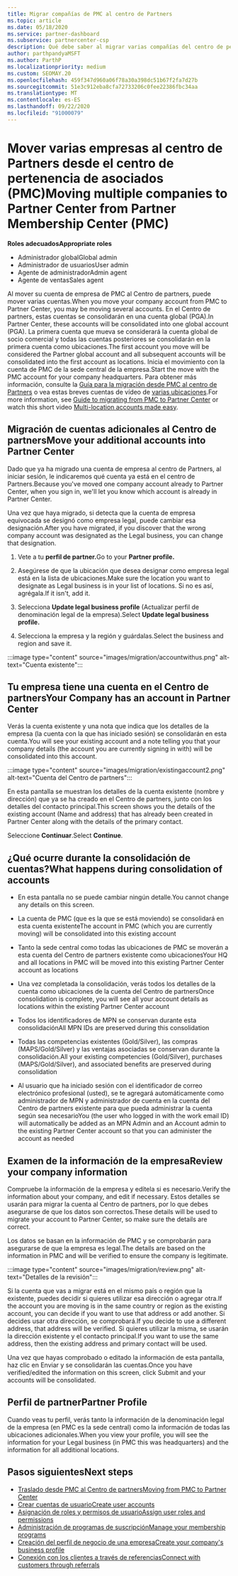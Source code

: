 ```yaml
---
title: Migrar compañías de PMC al centro de Partners
ms.topic: article
ms.date: 05/18/2020
ms.service: partner-dashboard
ms.subservice: partnercenter-csp
description: Qué debe saber al migrar varias compañías del centro de pertenencia de asociados (PMC) al centro de Partners y consolidarlas en una cuenta global de socio comercial.
author: parthpandyaMSFT
ms.author: ParthP
ms.localizationpriority: medium
ms.custom: SEOMAY.20
ms.openlocfilehash: 459f347d960a06f78a30a398dc51b67f2fa7d27b
ms.sourcegitcommit: 51e3c912eba8cfa72733206c0fee22386fbc34aa
ms.translationtype: MT
ms.contentlocale: es-ES
ms.lasthandoff: 09/22/2020
ms.locfileid: "91000079"
---
```

# <a name="moving-multiple-companies-to-partner-center-from-partner-membership-center-pmc"></a><span data-ttu-id="bb5c5-103">Mover varias empresas al centro de Partners desde el centro de pertenencia de asociados (PMC)</span><span class="sxs-lookup"><span data-stu-id="bb5c5-103">Moving multiple companies to Partner Center from Partner Membership Center (PMC)</span></span>

<span data-ttu-id="bb5c5-104">**Roles adecuados**</span><span class="sxs-lookup"><span data-stu-id="bb5c5-104">**Appropriate roles**</span></span>

- <span data-ttu-id="bb5c5-105">Administrador global</span><span class="sxs-lookup"><span data-stu-id="bb5c5-105">Global admin</span></span>
- <span data-ttu-id="bb5c5-106">Administrador de usuarios</span><span class="sxs-lookup"><span data-stu-id="bb5c5-106">User admin</span></span>
- <span data-ttu-id="bb5c5-107">Agente de administrador</span><span class="sxs-lookup"><span data-stu-id="bb5c5-107">Admin agent</span></span>
- <span data-ttu-id="bb5c5-108">Agente de ventas</span><span class="sxs-lookup"><span data-stu-id="bb5c5-108">Sales agent</span></span>

<span data-ttu-id="bb5c5-109">Al mover su cuenta de empresa de PMC al Centro de partners, puede mover varias cuentas.</span><span class="sxs-lookup"><span data-stu-id="bb5c5-109">When you move your company account from PMC to Partner Center, you may be moving several accounts.</span></span> <span data-ttu-id="bb5c5-110">En el Centro de partners, estas cuentas se consolidarán en una cuenta global (PGA).</span><span class="sxs-lookup"><span data-stu-id="bb5c5-110">In Partner Center, these accounts will be consolidated into one global account (PGA).</span></span> <span data-ttu-id="bb5c5-111">La primera cuenta que mueva se considerará la cuenta global de socio comercial y todas las cuentas posteriores se consolidarán en la primera cuenta como ubicaciones.</span><span class="sxs-lookup"><span data-stu-id="bb5c5-111">The first account you move will be considered the Partner global account and all subsequent accounts will be consolidated into the first account as locations.</span></span> <span data-ttu-id="bb5c5-112">Inicia el movimiento con la cuenta de PMC de la sede central de la empresa.</span><span class="sxs-lookup"><span data-stu-id="bb5c5-112">Start the move with the PMC account for your company headquarters.</span></span> <span data-ttu-id="bb5c5-113">Para obtener más información, consulte la [Guía para la migración desde PMC al centro de Partners](guide-to-migration.md) o vea estas breves cuentas de vídeo de [varias ubicaciones](https://vimeo.com/290335248).</span><span class="sxs-lookup"><span data-stu-id="bb5c5-113">For more information, see [Guide to migrating from PMC to Partner Center](guide-to-migration.md) or watch this short video [Multi-location accounts made easy](https://vimeo.com/290335248).</span></span>

## <a name="move-your-additional-accounts-into-partner-center"></a><span data-ttu-id="bb5c5-114">Migración de cuentas adicionales al Centro de partners</span><span class="sxs-lookup"><span data-stu-id="bb5c5-114">Move your additional accounts into Partner Center</span></span>

<span data-ttu-id="bb5c5-115">Dado que ya ha migrado una cuenta de empresa al centro de Partners, al iniciar sesión, le indicaremos qué cuenta ya está en el centro de Partners.</span><span class="sxs-lookup"><span data-stu-id="bb5c5-115">Because you've moved one company account already to Partner Center, when you sign in, we'll let you know which account is already in Partner Center.</span></span>

<span data-ttu-id="bb5c5-116">Una vez que haya migrado, si detecta que la cuenta de empresa equivocada se designó como empresa legal, puede cambiar esa designación.</span><span class="sxs-lookup"><span data-stu-id="bb5c5-116">After you have migrated, if you discover that the wrong company account was designated as the Legal business, you can change that designation.</span></span>

1. <span data-ttu-id="bb5c5-117">Vete a tu **perfil de partner.**</span><span class="sxs-lookup"><span data-stu-id="bb5c5-117">Go to your **Partner profile.**</span></span>

2. <span data-ttu-id="bb5c5-118">Asegúrese de que la ubicación que desea designar como empresa legal está en la lista de ubicaciones.</span><span class="sxs-lookup"><span data-stu-id="bb5c5-118">Make sure the location you want to designate as Legal business is in your list of locations.</span></span> <span data-ttu-id="bb5c5-119">Si no es así, agrégala.</span><span class="sxs-lookup"><span data-stu-id="bb5c5-119">If it isn't, add it.</span></span>

3. <span data-ttu-id="bb5c5-120">Selecciona **Update legal business profile** (Actualizar perfil de denominación legal de la empresa).</span><span class="sxs-lookup"><span data-stu-id="bb5c5-120">Select **Update legal business profile.**</span></span>

4. <span data-ttu-id="bb5c5-121">Selecciona la empresa y la región y guárdalas.</span><span class="sxs-lookup"><span data-stu-id="bb5c5-121">Select the business and region and save it.</span></span>

:::image type="content" source="images/migration/accountwithus.png" alt-text="Cuenta existente":::

## <a name="your-company-has-an-account-in-partner-center"></a><span data-ttu-id="bb5c5-123">Tu empresa tiene una cuenta en el Centro de partners</span><span class="sxs-lookup"><span data-stu-id="bb5c5-123">Your Company has an account in Partner Center</span></span>

<span data-ttu-id="bb5c5-124">Verás la cuenta existente y una nota que indica que los detalles de la empresa (la cuenta con la que has iniciado sesión) se consolidarán en esta cuenta.</span><span class="sxs-lookup"><span data-stu-id="bb5c5-124">You will see your existing account and a note telling you that your company details (the account you are currently signing in with) will be consolidated into this account.</span></span>

:::image type="content" source="images/migration/existingaccount2.png" alt-text="Cuenta del Centro de partners":::

<span data-ttu-id="bb5c5-126">En esta pantalla se muestran los detalles de la cuenta existente (nombre y dirección) que ya se ha creado en el Centro de partners, junto con los detalles del contacto principal.</span><span class="sxs-lookup"><span data-stu-id="bb5c5-126">This screen shows you the details of the existing account (Name and address) that has already been created in Partner Center along with the details of the primary contact.</span></span>

<span data-ttu-id="bb5c5-127">Seleccione **Continuar**.</span><span class="sxs-lookup"><span data-stu-id="bb5c5-127">Select **Continue**.</span></span>

## <a name="what-happens-during-consolidation-of-accounts"></a><span data-ttu-id="bb5c5-128">¿Qué ocurre durante la consolidación de cuentas?</span><span class="sxs-lookup"><span data-stu-id="bb5c5-128">What happens during consolidation of accounts</span></span>

- <span data-ttu-id="bb5c5-129">En esta pantalla no se puede cambiar ningún detalle.</span><span class="sxs-lookup"><span data-stu-id="bb5c5-129">You cannot change any details on this screen.</span></span>

- <span data-ttu-id="bb5c5-130">La cuenta de PMC (que es la que se está moviendo) se consolidará en esta cuenta existente</span><span class="sxs-lookup"><span data-stu-id="bb5c5-130">The account in PMC (which you are currently moving) will be consolidated into this existing account</span></span>

- <span data-ttu-id="bb5c5-131">Tanto la sede central como todas las ubicaciones de PMC se moverán a esta cuenta del Centro de partners existente como ubicaciones</span><span class="sxs-lookup"><span data-stu-id="bb5c5-131">Your HQ and all locations in PMC will be moved into this existing Partner Center account as locations</span></span>

- <span data-ttu-id="bb5c5-132">Una vez completada la consolidación, verás todos los detalles de la cuenta como ubicaciones de la cuenta del Centro de partners</span><span class="sxs-lookup"><span data-stu-id="bb5c5-132">Once consolidation is complete, you will see all your account details as locations within the existing Partner Center account</span></span>

- <span data-ttu-id="bb5c5-133">Todos los identificadores de MPN se conservan durante esta consolidación</span><span class="sxs-lookup"><span data-stu-id="bb5c5-133">All MPN IDs are preserved during this consolidation</span></span>

- <span data-ttu-id="bb5c5-134">Todas las competencias existentes (Gold/Silver), las compras (MAPS/Gold/Silver) y las ventajas asociadas se conservan durante la consolidación.</span><span class="sxs-lookup"><span data-stu-id="bb5c5-134">All your existing competencies (Gold/Silver), purchases (MAPS/Gold/Silver), and associated benefits are preserved during consolidation</span></span>

- <span data-ttu-id="bb5c5-135">Al usuario que ha iniciado sesión con el identificador de correo electrónico profesional (usted), se te agregará automáticamente como administrador de MPN y administrador de cuenta en la cuenta del Centro de partners existente para que pueda administrar la cuenta según sea necesario</span><span class="sxs-lookup"><span data-stu-id="bb5c5-135">You (the user who logged in with the work email ID) will automatically be added as an MPN Admin and an Account admin to the existing Partner Center account so that you can administer the account as needed</span></span>

## <a name="review-your-company-information"></a><span data-ttu-id="bb5c5-136">Examen de la información de la empresa</span><span class="sxs-lookup"><span data-stu-id="bb5c5-136">Review your company information</span></span>

<span data-ttu-id="bb5c5-137">Compruebe la información de la empresa y edítela si es necesario.</span><span class="sxs-lookup"><span data-stu-id="bb5c5-137">Verify the information about your company, and edit if necessary.</span></span>  <span data-ttu-id="bb5c5-138">Estos detalles se usarán para migrar la cuenta al Centro de partners, por lo que debes asegurarse de que los datos son correctos.</span><span class="sxs-lookup"><span data-stu-id="bb5c5-138">These details will be used to migrate your account to Partner Center, so make sure the details are correct.</span></span>

<span data-ttu-id="bb5c5-139">Los datos se basan en la información de PMC y se comprobarán para asegurarse de que la empresa es legal.</span><span class="sxs-lookup"><span data-stu-id="bb5c5-139">The details are based on the information in PMC and will be verified to ensure the company is legitimate.</span></span>


:::image type="content" source="images/migration/review.png" alt-text="Detalles de la revisión":::

<span data-ttu-id="bb5c5-141">Si la cuenta que vas a migrar está en el mismo país o región que la existente, puedes decidir si quieres utilizar esa dirección o agregar otra.</span><span class="sxs-lookup"><span data-stu-id="bb5c5-141">If the account you are moving is in the same country or region as the existing account, you can decide if you want to use that address or add another.</span></span> <span data-ttu-id="bb5c5-142">Si decides usar otra dirección, se comprobará.</span><span class="sxs-lookup"><span data-stu-id="bb5c5-142">If you decide to use a different address, that address will be verified.</span></span> <span data-ttu-id="bb5c5-143">Si quieres utilizar la misma, se usarán la dirección existente y el contacto principal.</span><span class="sxs-lookup"><span data-stu-id="bb5c5-143">If you want to use the same address, then the existing address and primary contact will be used.</span></span>

<span data-ttu-id="bb5c5-144">Una vez que hayas comprobado o editado la información de esta pantalla, haz clic en Enviar y se consolidarán las cuentas.</span><span class="sxs-lookup"><span data-stu-id="bb5c5-144">Once you have verified/edited the information on this screen, click Submit and your accounts will be consolidated.</span></span>

## <a name="partner-profile"></a><span data-ttu-id="bb5c5-145">Perfil de partner</span><span class="sxs-lookup"><span data-stu-id="bb5c5-145">Partner Profile</span></span>

<span data-ttu-id="bb5c5-146">Cuando veas tu perfil, verás tanto la información de la denominación legal de la empresa (en PMC es la sede central) como la información de todas las ubicaciones adicionales.</span><span class="sxs-lookup"><span data-stu-id="bb5c5-146">When you view your profile, you will see the information for your Legal business (in PMC this was headquarters) and the information for all additional locations.</span></span>

## <a name="next-steps"></a><span data-ttu-id="bb5c5-147">Pasos siguientes</span><span class="sxs-lookup"><span data-stu-id="bb5c5-147">Next steps</span></span>

- [<span data-ttu-id="bb5c5-148">Traslado desde PMC al Centro de partners</span><span class="sxs-lookup"><span data-stu-id="bb5c5-148">Moving from PMC to Partner Center</span></span>](move-pmc-pc-map.md)
- [<span data-ttu-id="bb5c5-149">Crear cuentas de usuario</span><span class="sxs-lookup"><span data-stu-id="bb5c5-149">Create user accounts</span></span>](create-user-accounts-and-set-permissions.md)
- [<span data-ttu-id="bb5c5-150">Asignación de roles y permisos de usuario</span><span class="sxs-lookup"><span data-stu-id="bb5c5-150">Assign user roles and permissions</span></span>](permissions-overview.md)
- [<span data-ttu-id="bb5c5-151">Administración de programas de suscripción</span><span class="sxs-lookup"><span data-stu-id="bb5c5-151">Manage your membership programs</span></span>](renew-mpn-offers.md)
- [<span data-ttu-id="bb5c5-152">Creación del perfil de negocio de una empresa</span><span class="sxs-lookup"><span data-stu-id="bb5c5-152">Create your company's business profile</span></span>](create-a-marketing-profile.md)
- [<span data-ttu-id="bb5c5-153">Conexión con los clientes a través de referencias</span><span class="sxs-lookup"><span data-stu-id="bb5c5-153">Connect with customers through referrals</span></span>](manage-leads.md)
